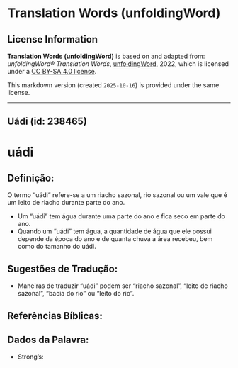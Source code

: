 # Translation Words (unfoldingWord)

## License Information

**Translation Words (unfoldingWord)** is based on and adapted from: _unfoldingWord® Translation Words_, [unfoldingWord](https://unfoldingword.org/utw), 2022, which is licensed under a [CC BY-SA 4.0 license](https://creativecommons.org/licenses/by-sa/4.0/legalcode.en).

This markdown version (created `2025-10-16`) is provided under the same license.



--------------------------------

## Uádi (id: 238465)

uádi
====

Definição:
----------

O termo “uádi” refere\-se a um riacho sazonal, rio sazonal ou um vale que é um leito de riacho durante parte do ano.

* Um “uádi” tem água durante uma parte do ano e fica seco em parte do ano.
* Quando um “uádi” tem água, a quantidade de água que ele possui depende da época do ano e de quanta chuva a área recebeu, bem como do tamanho do uádi.

Sugestões de Tradução:
----------------------

* Maneiras de traduzir “uádi” podem ser “riacho sazonal”, “leito de riacho sazonal”, “bacia do rio” ou “leito do rio”.

Referências Bíblicas:
---------------------

Dados da Palavra:
-----------------

* Strong’s:



